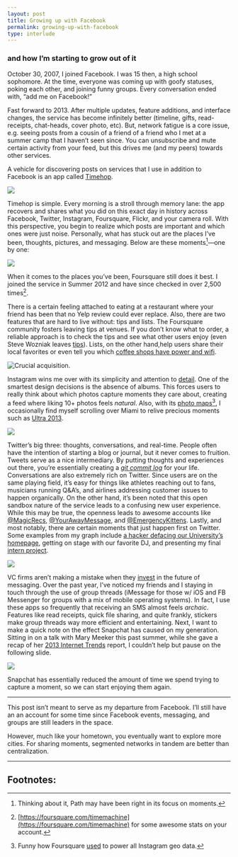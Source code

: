 ```yaml
---
layout: post
title: Growing up with Facebook
permalink: growing-up-with-facebook
type: interlude
---
```


### and how I’m starting to grow out of it

October 30, 2007, I joined Facebook. I was 15 then, a high school sophomore. At the time, everyone was coming up with goofy statuses, poking each other, and joining funny groups. Every conversation ended with, “add me on Facebook!”

Fast forward to 2013. After multiple updates, feature additions, and interface changes, the service has become infinitely better (timeline, gifts, read-receipts, chat-heads, cover photo, etc). But, network fatigue is a core issue, e.g. seeing posts from a cousin of a friend of a friend who I met at a summer camp that I haven’t seen since. You can unsubscribe and mute certain activity from your feed, but this drives me (and my peers) towards other services.

A vehicle for discovering posts on services that I use in addition to Facebook is an app called [Timehop](http://timehop.com).

![](/public/images/timehop.png)

Timehop is simple. Every morning is a stroll through memory lane: the app recovers and shares what you did on this exact day in history across Facebook, Twitter, Instagram, Foursquare, Flickr, and your camera roll. With this perspective, you begin to realize which posts are important and which ones were just noise. Personally, what has stuck out are the places I’ve been, thoughts, pictures, and messaging. Below are these moments[^1]—one by one:

![](/public/images/foursquare.png)

When it comes to the places you’ve been, Foursquare still does it best. I joined the service in Summer 2012 and have since checked in over 2,500 times[^2].

There is a certain feeling attached to eating at a restaurant where your friend has been that no Yelp review could ever replace. Also, there are two features that are hard to live without: tips and lists. The Foursquare community fosters leaving tips at venues. If you don’t know what to order, a reliable approach is to check the tips and see what other users enjoy (even Steve Wozniak leaves [tips](https://foursquare.com/stevewoz)). Lists, on the other hand,help users share their local favorites or even tell you which [coffee shops have power and wifi](https://foursquare.com/tek/list/free-wifi--power-in-san-francisco).

![Crucial acquisition.](/public/images/instagram.jpg)

Instagram wins me over with its simplicity and attention to [detail](https://twitter.com/levie/status/374326435227250688). One of the smartest design decisions is the absence of albums. This forces users to really think about which photos capture moments they care about, creating a feed where liking 10+ photos feels *natural*. Also, with its [photo maps](http://blog.instagram.com/post/29555443184/instagram-3-0-photo-maps-more-weve-been)[^3], I occasionally find myself scrolling over Miami to relive precious moments such as [Ultra 2013](https://www.youtube.com/watch?v=caYdSWljo1g).

![](/public/images/twitter.png)

Twitter’s big three: thoughts, conversations, and real-time. People often have the intention of starting a blog or journal, but it never comes to fruition. Tweets serve as a nice intermediary. By putting thoughts and experiences out there, you’re essentially creating a [*git commit log*](https://www.atlassian.com/git/tutorials/setting-up-a-repository/) for your life. Conversations are also extremely rich on Twitter. Since users are on the same playing field, it’s easy for things like athletes reaching out to fans, musicians running Q&A’s, and airlines addressing customer issues to happen organically. On the other hand, it’s been noted that this open sandbox nature of the service leads to a confusing new user experience. While this may be true, the openness leads to awesome accounts like [@MagicRecs](https://twitter.com/MagicRecs), [@YourAwayMessage](https://twitter.com/yourawaymessage), and [@EmergencyKittens](https://twitter.com/EmrgencyKittens). Lastly, and most notably, there are certain moments that just happen first on Twitter. Some examples from my graph include [a hacker defacing our University’s homepage](https://twitter.com/R00tTh3B0x/status/323979355577524225), getting on stage with our favorite DJ, and presenting my final [intern project](https://twitter.com/jasdev/status/363439854585016320).

![](/public/images/messaging.png)

VC firms aren’t making a mistake when they [invest](http://thenextweb.com/insider/2013/03/19/one-week-live-messageme-crests-1-million-users-lands-1-9-million-in-seed-fundingfrom-a17z-others/) in the future of messaging. Over the past year, I’ve noticed my friends and I staying in touch through the use of group threads (iMessage for those w/ iOS and FB Messenger for groups with a mix of mobile operating systems). In fact, I use these apps so frequently that receiving an SMS almost feels *archaic*. Features like read receipts, quick file sharing, and quite frankly, stickers make group threads way more efficient and entertaining. Next, I want to make a quick note on the effect Snapchat has caused on my generation. Sitting in on a talk with Mary Meeker this past summer, while she gave a recap of her [2013 Internet Trends](http://www.kpcb.com/blog/2013-internet-trends) report, I couldn’t help but pause on the following slide.

![](/public/images/concert-phones.png)

Snapchat has essentially reduced the amount of time we spend trying to capture a moment, so we can start enjoying them again.

---

This post isn’t meant to serve as my departure from Facebook. I’ll still have an an account for some time since Facebook events, messaging, and groups are still leaders in the space.

However, much like your hometown, you eventually want to explore more cities. For sharing moments, segmented networks in tandem are better than centralization.

---

## Footnotes:

[^1]: Thinking about it, Path may have been right in its focus on moments.

[^2]: [https://foursquare.com/timemachine](https://foursquare.com/timemachine) for some awesome stats on your account.

[^3]: Funny how Foursquare [used](http://thenextweb.com/socialmedia/2014/05/03/instagrams-move-replace-foursquare-facebook-places-premature/) to power all Instagram geo data.
